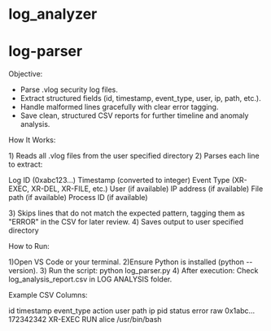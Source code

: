 # log_analyzer
# log-parser

Objective:

- Parse .vlog security log files.
- Extract structured fields (id, timestamp, event_type, user, ip, path, etc.).
- Handle malformed lines gracefully with clear error tagging.
- Save clean, structured CSV reports for further timeline and anomaly analysis.

 How It Works:
 
1️) Reads all .vlog files from the user specified directory
2️) Parses each line to extract:

Log ID (0xabc123...)
Timestamp (converted to integer)
Event Type (XR-EXEC, XR-DEL, XR-FILE, etc.)
User (if available)
IP address (if available)
File path (if available)
Process ID (if available)

3️) Skips lines that do not match the expected pattern, tagging them as "ERROR" in the CSV for later review.
4️) Saves output to user specified directory

 How to Run:
 
1️)Open VS Code or your terminal.
2️)Ensure Python is installed (python --version).
3️) Run the script:  python log_parser.py
4️) After execution:
 Check log_analysis_report.csv in LOG ANALYSIS folder.

Example CSV Columns:

id	     timestamp	event_type	action	user	path	          ip	pid	status	error	raw
0x1abc...	172342342	XR-EXEC	     RUN	  alice	/usr/bin/bash	
